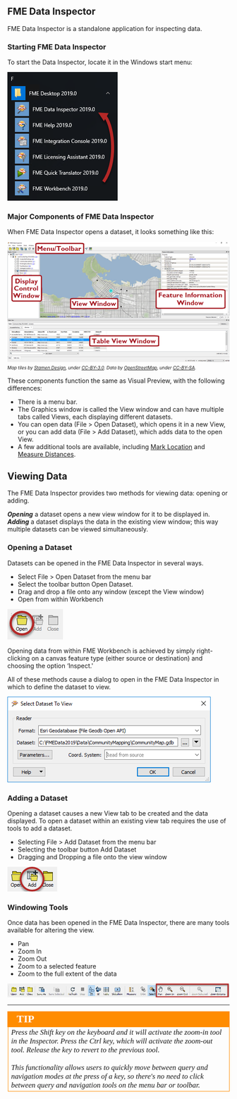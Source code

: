 ## FME Data Inspector ##

FME Data Inspector is a standalone application for inspecting data.

### Starting FME Data Inspector ###

To start the Data Inspector, locate it in the Windows start menu:

![](./Images/Img1.025.StartingDataInspector.png)

### Major Components of FME Data Inspector ###

When FME Data Inspector opens a dataset, it looks something like this:

![](./Images/Img1.026.InspectorInterface.png)
<br><span style="font-style:italic;font-size:x-small">Map tiles by <a href="https://stamen.com">Stamen Design</a>, under <a href="https://creativecommons.org/licenses/by/3.0">CC-BY-3.0</a>. Data by <a href="http://openstreetmap.org">OpenStreetMap</a>, under <a href="http://creativecommons.org/licenses/by-sa/3.0">CC-BY-SA</a>.

These components function the same as Visual Preview, with the following differences:
- There is a menu bar.
- The Graphics window is called the View window and can have multiple tabs called Views, each displaying different datasets.
- You can open data (File > Open Dataset), which opens it in a new View, or you can add data (File > Add Dataset), which adds data to the open View.
- A few additional tools are available, including [Mark Location](http://docs.safe.com/fme/2019.0/html/FME_Desktop_Documentation/FME_DataInspector/DataInspector/Marking-Locations.htm) and [Measure Distances](http://docs.safe.com/fme/2019.0/html/FME_Desktop_Documentation/FME_DataInspector/DataInspector/Using_the_Measuring_Tool.htm).

## Viewing Data ##
The FME Data Inspector provides two methods for viewing data: opening or adding.

***Opening*** a dataset opens a new view window for it to be displayed in. ***Adding*** a dataset displays the data in the existing view window; this way multiple datasets can be viewed simultaneously.

### Opening a Dataset ###
Datasets can be opened in the FME Data Inspector in several ways.

- Select File > Open Dataset from the menu bar
- Select the toolbar button Open Dataset.
- Drag and drop a file onto any window (except the View window)
- Open from within Workbench

![](./Images/Img1.032.DIOpenDataset.png)

Opening data from within FME Workbench is achieved by simply right-clicking on a canvas feature type (either source or destination) and choosing the option ‘Inspect.'

All of these methods cause a dialog to open in the FME Data Inspector in which to define the dataset to view.

![](./Images/Img1.033.DIOpenDatasetDialog.png)

### Adding a Dataset ###
Opening a dataset causes a new View tab to be created and the data displayed. To open a dataset within an existing view tab requires the use of tools to add a dataset.

- Selecting File > Add Dataset from the menu bar
- Selecting the toolbar button Add Dataset
- Dragging and Dropping a file onto the view window

![](./Images/Img1.034.DIAddDataset.png)

### Windowing Tools ###
Once data has been opened in the FME Data Inspector, there are many tools available for altering the view.

- Pan
- Zoom In
- Zoom Out
- Zoom to a selected feature
- Zoom to the full extent of the data

![](./Images/Img1.035.DIWindowTools.png)

---

<!--Tip Section-->

<table style="border-spacing: 0px">
<tr>
<td style="vertical-align:middle;background-color:darkorange;border: 2px solid darkorange">
<i class="fa fa-info-circle fa-lg fa-pull-left fa-fw" style="color:white;padding-right: 12px;vertical-align:text-top"></i>
<span style="color:white;font-size:x-large;font-weight: bold;font-family:serif">TIP</span>
</td>
</tr>

<tr>
<td style="border: 1px solid darkorange">
<span style="font-family:serif; font-style:italic; font-size:larger">
Press the Shift key on the keyboard and it will activate the zoom-in tool in the Inspector.
Press the Ctrl key, which will activate the zoom-out tool. Release the key to revert to the previous tool.
<br><br>
This functionality allows users to quickly move between query and navigation modes at the press of a key, so there's no need to click between query and navigation tools on the menu bar or toolbar.
</span>
</td>
</tr>
</table>
